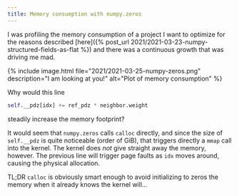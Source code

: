 ```yaml
---
title: Memory consumption with numpy.zeros
---
```


I was profiling the memory consumption of a project I want to optimize
for the reasons described [here]({% post_url 2021/2021-03-23-numpy-structured-fields-as-flat %})
and there was a continuous growth that was driving me mad.

{% include image.html file="2021/2021-03-25-numpy-zeros.png"
    description="I am looking at you!"
    alt="Plot of memory consumption"
%}

Why would this line

```python
self.__pdz[idx] += ref_pdz * neighbor.weight
```

steadily increase the memory footprint?


It would seem that `numpy.zeros` calls `calloc` directly, and since the size of
`self.__pdz` is quite noticeable (order of GiB), that triggers directly
a `mmap` call into the kernel. The kernel does *not* give straight away the
memory, however. The previous line will trigger page faults as `idx` moves
around, causing the physical allocation.

TL;DR `calloc` is obviously smart enough to avoid initializing to zeros the
memory when it already knows the kernel will...
